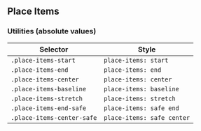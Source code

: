 ## Place Items

### Utilities (absolute values)

| Selector                   | Style                      |
| -------------------------- | -------------------------- |
| `.place-items-start`       | `place-items: start`       |
| `.place-items-end`         | `place-items: end`         |
| `.place-items-center`      | `place-items: center`      |
| `.place-items-baseline`    | `place-items: baseline`    |
| `.place-items-stretch`     | `place-items: stretch`     |
| `.place-items-end-safe`    | `place-items: safe end`    |
| `.place-items-center-safe` | `place-items: safe center` |
